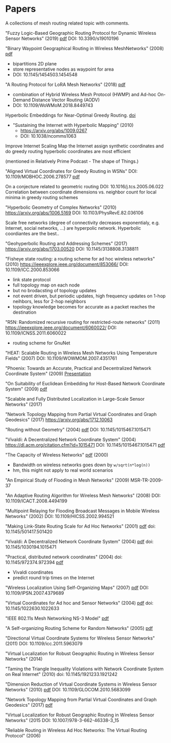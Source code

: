 # Papers

A collections of mesh routing related topic with comments.


"Fuzzy Logic-Based Geographic Routing Protocol for
Dynamic Wireless Sensor Networks" (2019) [pdf](https://www.mdpi.com/1424-8220/19/1/196/htm)
DOI: 10.3390/s19010196

"Binary Waypoint Geographical Routing in Wireless MeshNetworks" (2008) [pdf](https://drakkar.imag.fr/IMG/pdf/schiller.mswim2008.pdf)
  * bipartitions 2D plane
  * store representative nodes as waypoint for area
  * DOI: 10.1145/1454503.1454548

"A Routing Protocol for LoRA Mesh Networks" (2018) [pdf](https://portal.research.lu.se/portal/files/45735775/paper.pdf)
  * combination of Hybrid Wireless Mesh Protocol (HWMP) and Ad-hoc On-Demand Distance Vector Routing (AODV)
  * DOI: 10.1109/WoWMoM.2018.8449743

Hyperbolic Embeddings for Near-Optimal Greedy Routing. [doi](http://dx.doi.org/10.1137/1.9781611975055.17)


* "Sustaining the Internet with Hyperbolic Mapping" (2010)
  * https://arxiv.org/abs/1009.0267
  * DOI: 10.1038/ncomms1063

Improve Internet Scaling
Map the Internet
assign synthetic coordinates and do greedy routing
hyperbolic coordinates are most efficient

(mentioned in Relatively Prime Podcast - The shape of Things.)

"Aligned Virtual Coordinates for Greedy Routing in WSNs"
DOI: 10.1109/MOBHOC.2006.278577
[pdf](https://pdfs.semanticscholar.org/3d86/a5151ab6813e7243ca73982bd07275f79b9c.pdf)

On a conjecture related to geometric routing
DOI: 10.1016/j.tcs.2005.06.022
Correlation between coordinate dimensions vs. neighbor count for local minima in greedy routing schemes

"Hyperbolic Geometry of Complex Networks" (2010)
https://arxiv.org/abs/1006.5169
DOI: 10.1103/PhysRevE.82.036106

Scale free networks (degree of connectivity decreases exponentialy, e.g. Internet, social networks, ...) are hyperpolic network.
Hyperbolic coordiantes are the best..

"Geohyperbolic Routing and Addressing Schemes" (2017)
https://arxiv.org/abs/1703.00520
DOI: 10.1145/3138808.3138811

"Fisheye state routing: a routing scheme for ad hoc wireless networks" (2010)
https://ieeexplore.ieee.org/document/853066/
DOI: 10.1109/ICC.2000.853066
- link state protocol
- full topology map on each node
- but no brodacsting of topology updates
- not event driven, but periodic updates, high frequency updates on 1-hop neihbors, less for 2-hop neighbors
- topology knowledge becomes for accurate as a packet reaches the destination

"R5N: Randomized recursive routing for restricted-route networks" (2011)
https://ieeexplore.ieee.org/document/6060022/
DOI: 10.1109/ICNSS.2011.6060022
- routing scheme for GnuNet

"HEAT: Scalable Routing in Wireless Mesh Networks Using Temperature Fields" (2007)
DOI: 10.1109/WOWMOM.2007.4351761

"Phoenix: Towards an Accurate, Practical and Decentralized Network Coordinate System" (2009)
[Presentation](http://www.cs.cmu.edu/~zhuoc/papers/Tarantula_Globecom'11_slides.pdf)

"On Suitability of Euclidean Embedding for Host-Based Network Coordinate System" (2009)
[pdf](https://www-users.cs.umn.edu/~zhang089/Papers/Lee-Suitability-tonfinal.pdf)

"Scalable and Fully Distributed Localization in Large-Scale Sensor Networks" (2017)

"Network Topology Mapping from Partial Virtual Coordinates and Graph Geodesics" (2017)
https://arxiv.org/abs/1712.10063

"Routing without Geometry" (2004)
[pdf](https://www.tik.ee.ethz.ch/file/f26a5590c4dcab48af753012f3aa9ab4/sirocco05.pdf)
DOI: 10.1145/1015467.1015471

"Vivaldi: A Decentralized Network Coordinate System" (2004)
https://dl.acm.org/citation.cfm?id=1015471
DOI: 10.1145/1015467.1015471
[pdf](https://pdos.csail.mit.edu/papers/vivaldi:sigcomm/paper.pdf)

"The Capacity of Wireless Networks"
[pdf](http://morse.colorado.edu/~tlen5520/Papers/GuptaCapacity.pdf) (2000)
- Bandwidth on wireless networks goes down by `w/sqrt(n*log(n))`
- hm, this might not apply to real world scenarios

"An Empirical Study of Flooding in Mesh Networks" (2009)
MSR-TR-2009-37

"An Adaptive Routing Algorithm for Wireless Mesh Networks" (2008)
 DOI: 10.1109/ICACT.2008.4494199

"Multipoint Relaying for Flooding Broadcast Messages in Mobile Wireless Networks" (2002)
DOI: 10.1109/HICSS.2002.994521

"Making Link-State Routing Scale for Ad Hoc Networks" (2001)
[pdf](https://www.researchgate.net/profile/Cesar_Santivanez2/publication/221628576_Making_Link-State_Routing_Scale_for_Ad_Hoc_Networks/links/5aa4d8330f7e9badd9a9c70a/Making-Link-State-Routing-Scale-for-Ad-Hoc-Networks.pdf?origin=publication_list)
doi: 10.1145/501417.501420

"Vivaldi: A Decentralized Network Coordinate System" (2004)
[pdf](http://pages.cs.wisc.edu/~akella/CS838/F09/838-Papers/vivaldi.pdf)
doi: 10.1145/1030194.1015471

"Practical, distributed network coordinates" (2004)
doi: 10.1145/972374.972394
[pdf](http://www.news.cs.nyu.edu/~jinyang/pub/hotnets03.pdf)
- Vivaldi coordinates
- predict round trip times on the Internet


"Wireless Localization Using Self-Organizing Maps" (2007)
[pdf](http://impact.asu.edu/cse591sp07/IPSN2007-04.pdf)
 DOI: 10.1109/IPSN.2007.4379689

"Virtual Coordinates for Ad hoc and Sensor Networks" (2004)
[pdf](https://www.tik.ee.ethz.ch/file/40c217ddb59f4ba8a32338a6c1ce0581/dialm04c.pdf)
doi: 10.1145/1022630.1022633

"IEEE 802.11s Mesh Networking NS-3 Model"
[pdf](https://www.nsnam.org/workshops/wns3-2010/dot11s.pdf)


"A Self-organizing Routing Scheme for Random Networks" (2005)
[pdf](https://pdfs.semanticscholar.org/0a95/d7ccb16c276b3ec1dc74acec7a77acbe6fba.pdf)


"Directional Virtual Coordinate Systems for Wireless Sensor Networks" (2011)
DOI: 10.1109/icc.2011.5963079

"Virtual Localization for Robust Geographic Routing in Wireless Sensor Networks" (2014)


"Taming the Triangle Inequality Violations with Network Coordinate System on Real Internet" (2010)
doi: 10.1145/1921233.1921242


"Dimension Reduction of Virtual Coordinate Systems in Wireless Sensor Networks" (2010)
[pdf](http://www.cnrl.colostate.edu/Papers/GC_2010_dd.pdf)
DOI: 10.1109/GLOCOM.2010.5683099

"Network Topology Mapping from Partial Virtual Coordinates and Graph Geodesics" (2017)
[pdf](https://arxiv.org/pdf/1712.10063.pdf)

"Virtual Localization for Robust Geographic Routing in Wireless Sensor Networks" (2015
DOI: 10.1007/978-3-662-46338-3_15

"Reliable Routing in Wireless Ad Hoc Networks: The Virtual Routing Protocol" (2006)
